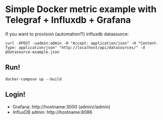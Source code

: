 # Simple Docker metric example with Telegraf + Influxdb + Grafana

If you want to provision (automation?!) influxdb datasource:

    curl -XPOST -uadmin:admin -H "Accept: application/json" -H "Content-Type: application/json" "http://localhost/api/datasources/" -d @datasource-example.json

## Run!

    docker-compose up --build

## Login!

  * Grafana: http://hostname:3000 (admin//admin)
  * InfluxDB admin: http://hostname:8086
